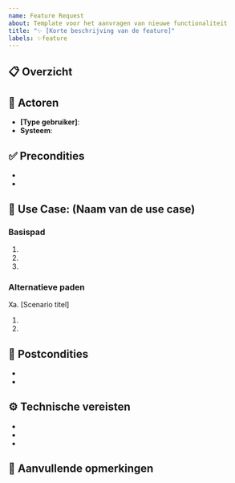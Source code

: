 ```yaml
---
name: Feature Request
about: Template voor het aanvragen van nieuwe functionaliteit
title: "✨ [Korte beschrijving van de feature]"
labels: ✨feature
---
```


## 📋 Overzicht

<!-- Beschrijf kort en bondig wat deze feature moet doen -->

## 👥 Actoren

<!-- Wie gaat deze functionaliteit gebruiken? -->
- **[Type gebruiker]**: <!-- Beschrijving van de gebruiker -->
- **Systeem**: <!-- Welke systemen zijn betrokken -->

## ✅ Precondities

<!-- Wanneer kan de gebruiker deze functie gebruiken? -->
- <!-- Preconditie 1 -->
- <!-- Preconditie 2 -->

## 🎯 Use Case: (Naam van de use case)

### Basispad

1. <!-- Stap 1 -->
1. <!-- Stap 2 -->
1. <!-- Stap 3 -->

### Alternatieve paden

<!-- Beschrijf hier alle alternatieve scenario's en foutcondities -->

Xa. [Scenario titel]

   1. <!-- Alternatieve stap 1 -->
   1. <!-- Alternatieve stap 2 -->

## 🏁 Postcondities

<!-- Wat is het resultaat na succesvolle uitvoering? -->

- <!-- Resultaat 1 -->
- <!-- Resultaat 2 -->

## ⚙️ Technische vereisten

<!-- Lijst met technische eisen voor de implementatie -->

- <!-- Vereiste 1 -->
- <!-- Vereiste 2 -->
- <!-- Vereiste 3 -->

## 📝 Aanvullende opmerkingen
<!-- Optioneel: overige informatie die relevant is voor deze feature -->